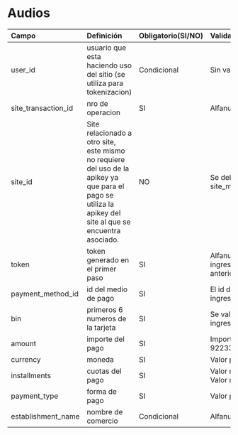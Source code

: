 # Audios
|Campo         |Definición                 |Obligatorio(SI/NO)                     |Validación                                 |Ejemplo                                                               |
|:----------------|:--------------------|:-------------------------------|:-------------------------------------|:---------------------------------------------------------------------|
|user_id|		usuario que esta haciendo uso del sitio (se utiliza para tokenizacion)|		Condicional|		Sin validacion|		user_id: "marcos"|
|site_transaction_id|		nro de operacion|		SI|		Alfanumerico de hasta 39 caracteres|		site_transaction_id: "prueba 1"|
|site_id|		Site relacionado a otro site, este mismo no requiere del uso de la apikey ya que para el pago se utiliza la apikey del site al que se encuentra asociado.|		NO|		Se debe encontrar configurado en la tabla site_merchant como merchant_id del site_id|		site_id: "28464385"|
|token|		token generado en el primer paso|		SI|		Alfanumerico de hasta 36 caracteres. No se podra ingresar un token utilizado para un  pago generado anteriormente.|		token: ""|
|payment_method_id|		id del medio de pago|		SI|		El id debe coincidir con el medio de pago de tarjeta ingresada.|		payment_method_id: 1|
|bin|		primeros 6 numeros de la tarjeta|		SI|		Se valida que sean los primeros 6 digitos de la tarjeta ingresada al generar el token. |		bin: "456578"|
|amount|		importe del pago|		SI|		Importe minimo = 1 ($0.01)</br> Importe Maximo = 9223372036854775807 ($92233720368547758.07)|		amount: 20000|
|currency|		moneda|		SI|		Valor permitido: ARS|		currency: "ARS"|
|installments|		cuotas del pago|		SI|		Valor minimo = 1</br>Valor maximo = 99|		installments: 1|
|payment_type|		forma de pago|		SI|		Valor permitido: single / distributed|		payment_type: "single"|
|establishment_name|		nombre de comercio|		Condicional|		Alfanumerico de hasta 25 caracteres|		establishment_name : "prueba desa soft"|
